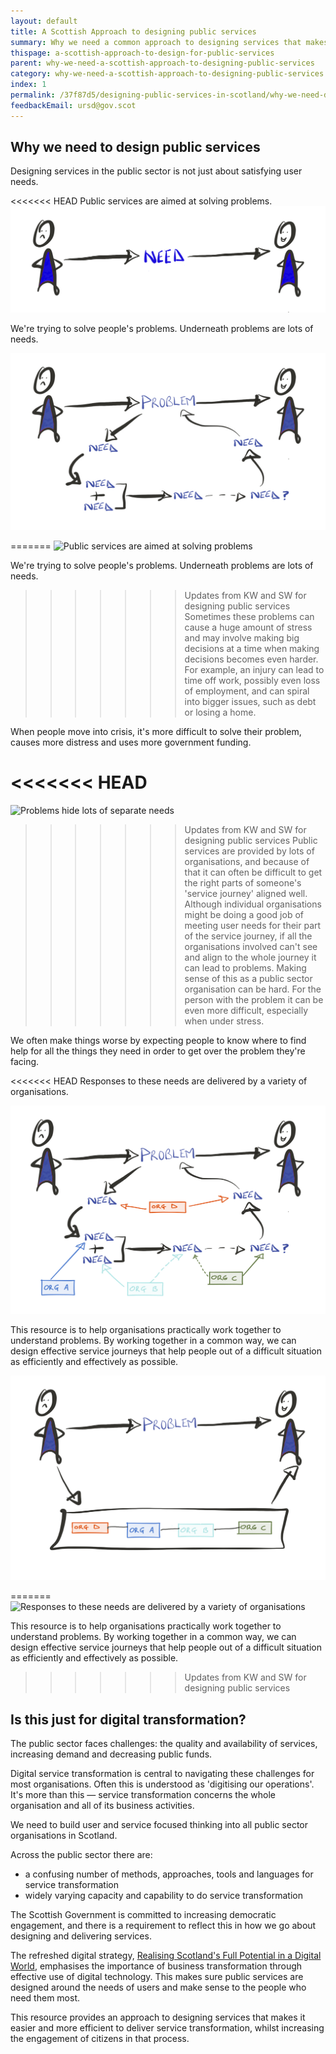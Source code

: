 ```yaml
---
layout: default
title: A Scottish Approach to designing public services
summary: Why we need a common approach to designing services that makes it easier and more efficient to deliver service transformation.
thispage: a-scottish-approach-to-design-for-public-services
parent: why-we-need-a-scottish-approach-to-designing-public-services
category: why-we-need-a-scottish-approach-to-designing-public-services
index: 1
permalink: /37f87d5/designing-public-services-in-scotland/why-we-need-design-for-public-services-in-scotland/a-scottish-approach-to-design-for-public-services/
feedbackEmail: ursd@gov.scot
---
```


## Why we need to design public services

Designing services in the public sector is not just about satisfying user needs.

<<<<<<< HEAD
Public services are aimed at solving problems.
![Public services solving problems image](/assets/images/service-design-guide-images/SAtSD-problemsnotneeds-1.jpg)

We're trying to solve people's problems. Underneath problems are lots of needs.

![One problem multiple needs image](/assets/images/service-design-guide-images/SAtSD-problemsnotneeds-2.jpg)

=======
![Public services are aimed at solving problems](/assets/images/playbook/problems-not-needs-1.png)

We're trying to solve people's problems. Underneath problems are lots of needs.

>>>>>>> Updates from KW and SW for designing public services
Sometimes these problems can cause a huge amount of stress and may involve making big decisions at a time when making decisions becomes even harder. For example, an injury can lead to time off work, possibly even loss of employment, and can spiral into bigger issues, such as debt or losing a home.

When people move into crisis, it's more difficult to solve their problem, causes more distress and uses more government funding.

<<<<<<< HEAD
=======
![Problems hide lots of separate needs](/assets/images/playbook/problems-not-needs-2.png)

>>>>>>> Updates from KW and SW for designing public services
Public services are provided by lots of organisations, and because of that it can often be difficult to get the right parts of someone's 'service journey' aligned well. Although individual organisations might be doing a good job of meeting user needs for their part of the service journey, if all the organisations involved can't see and align to the whole journey it can lead to problems. Making sense of this as a public sector organisation can be hard. For the person with the problem it can be even more difficult, especially when under stress.

We often make things worse by expecting people to know where to find help for all the things they need in order to get over the problem they're facing.

<<<<<<< HEAD
Responses to these needs are delivered by a variety of organisations.

![mulitple organisations involved in problem solving image](/assets/images/service-design-guide-images/SAtSD-problemsnotneeds-3.jpg)

This resource is to help organisations practically work together to understand problems. By working together in a common way, we can design effective service journeys that help people out of a difficult situation as efficiently and effectively as possible.

![Organisations working together image](/assets/images/service-design-guide-images/SAtSD-problemsnotneeds-5.jpg)

=======
![Responses to these needs are delivered by a variety of organisations](/assets/images/playbook/problems-not-needs-3.png)

This resource is to help organisations practically work together to understand problems. By working together in a common way, we can design effective service journeys that help people out of a difficult situation as efficiently and effectively as possible.

>>>>>>> Updates from KW and SW for designing public services
## Is this just for digital transformation?

The public sector faces challenges: the quality and availability of services, increasing demand and decreasing public funds.

Digital service transformation is central to navigating these challenges for most organisations. Often this is understood as 'digitising our operations'. It's more than this &mdash; service transformation concerns the whole organisation and all of its business activities.

We need to build user and service focused thinking into all public sector organisations in Scotland.

Across the public sector there are:

* a confusing number of methods, approaches, tools and languages for service transformation
* widely varying capacity and capability to do service transformation

The Scottish Government is committed to increasing democratic engagement, and there is a requirement to reflect this in how we go about designing and delivering services.

The refreshed digital strategy, [Realising Scotland's Full Potential in a Digital World](https://beta.gov.scot/publications/nation-ambition-governments-programme-scotland-2017-18/), emphasises the importance of business transformation through effective use of digital technology. This makes sure public services are designed around the needs of users and make sense to the people who need them most.

This resource provides an approach to designing services that makes it easier and more efficient to deliver service transformation, whilst increasing the engagement of citizens in that process.
